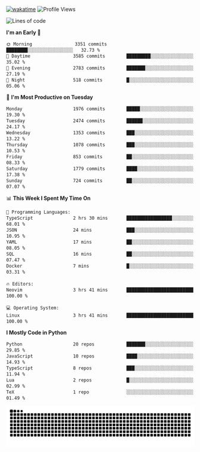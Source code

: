 [![wakatime](https://wakatime.com/badge/user/b920b284-3cde-4cd4-b72e-f7f22d050b16.svg)](https://wakatime.com/@b920b284-3cde-4cd4-b72e-f7f22d050b16)
![Profile Views](http://img.shields.io/badge/Profile%20Views-4586-blue)
<!--START_SECTION:waka-->
![Lines of code](https://img.shields.io/badge/From%20Hello%20World%20I%27ve%20Written-9.1%20million%20lines%20of%20code-blue)

**I'm an Early 🐤** 

```text
🌞 Morning                3351 commits        ████████░░░░░░░░░░░░░░░░░   32.73 % 
🌆 Daytime                3585 commits        █████████░░░░░░░░░░░░░░░░   35.02 % 
🌃 Evening                2783 commits        ███████░░░░░░░░░░░░░░░░░░   27.19 % 
🌙 Night                  518 commits         █░░░░░░░░░░░░░░░░░░░░░░░░   05.06 % 
```
📅 **I'm Most Productive on Tuesday** 

```text
Monday                   1976 commits        █████░░░░░░░░░░░░░░░░░░░░   19.30 % 
Tuesday                  2474 commits        ██████░░░░░░░░░░░░░░░░░░░   24.17 % 
Wednesday                1353 commits        ███░░░░░░░░░░░░░░░░░░░░░░   13.22 % 
Thursday                 1078 commits        ███░░░░░░░░░░░░░░░░░░░░░░   10.53 % 
Friday                   853 commits         ██░░░░░░░░░░░░░░░░░░░░░░░   08.33 % 
Saturday                 1779 commits        ████░░░░░░░░░░░░░░░░░░░░░   17.38 % 
Sunday                   724 commits         ██░░░░░░░░░░░░░░░░░░░░░░░   07.07 % 
```


📊 **This Week I Spent My Time On** 

```text
💬 Programming Languages: 
TypeScript               2 hrs 30 mins       █████████████████░░░░░░░░   68.01 % 
JSON                     24 mins             ███░░░░░░░░░░░░░░░░░░░░░░   10.95 % 
YAML                     17 mins             ██░░░░░░░░░░░░░░░░░░░░░░░   08.05 % 
SQL                      16 mins             ██░░░░░░░░░░░░░░░░░░░░░░░   07.47 % 
Docker                   7 mins              █░░░░░░░░░░░░░░░░░░░░░░░░   03.31 % 

🔥 Editors: 
Neovim                   3 hrs 41 mins       █████████████████████████   100.00 % 

💻 Operating System: 
Linux                    3 hrs 41 mins       █████████████████████████   100.00 % 
```

**I Mostly Code in Python** 

```text
Python                   20 repos            ███████░░░░░░░░░░░░░░░░░░   29.85 % 
JavaScript               10 repos            ████░░░░░░░░░░░░░░░░░░░░░   14.93 % 
TypeScript               8 repos             ███░░░░░░░░░░░░░░░░░░░░░░   11.94 % 
Lua                      2 repos             █░░░░░░░░░░░░░░░░░░░░░░░░   02.99 % 
TeX                      1 repo              ░░░░░░░░░░░░░░░░░░░░░░░░░   01.49 % 
```




<!--END_SECTION:waka-->
![Snake animation](https://raw.githubusercontent.com/timmypidashev/timmypidashev/main/commits.svg)
